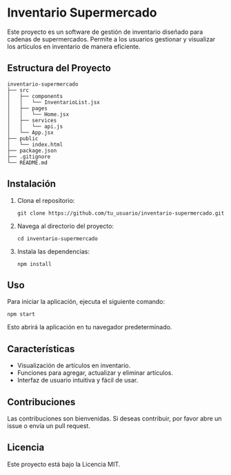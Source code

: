 # Inventario Supermercado

Este proyecto es un software de gestión de inventario diseñado para cadenas de supermercados. Permite a los usuarios gestionar y visualizar los artículos en inventario de manera eficiente.

## Estructura del Proyecto

```
inventario-supermercado
├── src
│   ├── components
│   │   └── InventarioList.jsx
│   ├── pages
│   │   └── Home.jsx
│   ├── services
│   │   └── api.js
│   └── App.jsx
├── public
│   └── index.html
├── package.json
├── .gitignore
└── README.md
```

## Instalación

1. Clona el repositorio:
   ```
   git clone https://github.com/tu_usuario/inventario-supermercado.git
   ```
2. Navega al directorio del proyecto:
   ```
   cd inventario-supermercado
   ```
3. Instala las dependencias:
   ```
   npm install
   ```

## Uso

Para iniciar la aplicación, ejecuta el siguiente comando:
```
npm start
```
Esto abrirá la aplicación en tu navegador predeterminado.

## Características

- Visualización de artículos en inventario.
- Funciones para agregar, actualizar y eliminar artículos.
- Interfaz de usuario intuitiva y fácil de usar.

## Contribuciones

Las contribuciones son bienvenidas. Si deseas contribuir, por favor abre un issue o envía un pull request.

## Licencia

Este proyecto está bajo la Licencia MIT.